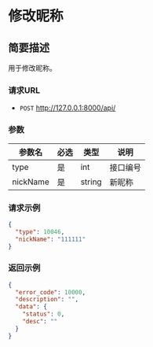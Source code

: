 # 修改昵称

## 简要描述

用于修改昵称。

### 请求URL

- `POST` http://127.0.0.1:8000/api/

### 参数

| 参数名    | 必选 | 类型   | 说明     |
| --------- | ---- | ------ | -------- |
| type      | 是   | int    | 接口编号 |
| nickName  | 是   | string | 新昵称   |

### 请求示例

```json
{
  "type": 10046,
  "nickName": "111111"
}
```
### 返回示例

```json
{
  "error_code": 10000,
  "description": "",
  "data": {
    "status": 0,
    "desc": ""
  }
}

```
